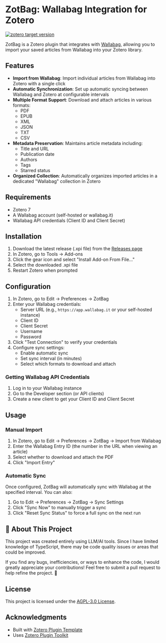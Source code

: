 # ZotBag: Wallabag Integration for Zotero

[![zotero target version](https://img.shields.io/badge/Zotero-7-green?style=flat-square&logo=zotero&logoColor=CC2936)](https://www.zotero.org)

ZotBag is a Zotero plugin that integrates with [Wallabag](https://wallabag.org/), allowing you to import your saved articles from Wallabag into your Zotero library.

## Features

- **Import from Wallabag**: Import individual articles from Wallabag into Zotero with a single click
- **Automatic Synchronization**: Set up automatic syncing between Wallabag and Zotero at configurable intervals
- **Multiple Format Support**: Download and attach articles in various formats:
  - PDF
  - EPUB
  - XML
  - JSON
  - TXT
  - CSV
- **Metadata Preservation**: Maintains article metadata including:
  - Title and URL
  - Publication date
  - Authors
  - Tags
  - Starred status
- **Organized Collection**: Automatically organizes imported articles in a dedicated "Wallabag" collection in Zotero

## Requirements

- Zotero 7
- A Wallabag account (self-hosted or wallabag.it)
- Wallabag API credentials (Client ID and Client Secret)

## Installation

1. Download the latest release (.xpi file) from the [Releases page](https://github.com/samlothen/ZotBag/releases)
2. In Zotero, go to Tools → Add-ons
3. Click the gear icon and select "Install Add-on From File..."
4. Select the downloaded .xpi file
5. Restart Zotero when prompted

## Configuration

1. In Zotero, go to Edit → Preferences → ZotBag
2. Enter your Wallabag credentials:
   - Server URL (e.g., `https://app.wallabag.it` or your self-hosted instance)
   - Client ID
   - Client Secret
   - Username
   - Password
3. Click "Test Connection" to verify your credentials
4. Configure sync settings:
   - Enable automatic sync
   - Set sync interval (in minutes)
   - Select which formats to download and attach

### Getting Wallabag API Credentials

1. Log in to your Wallabag instance
2. Go to the Developer section (or API clients)
3. Create a new client to get your Client ID and Client Secret

## Usage

### Manual Import

1. In Zotero, go to Edit → Preferences → ZotBag → Import from Wallabag
2. Enter the Wallabag Entry ID (the number in the URL when viewing an article)
3. Select whether to download and attach the PDF
4. Click "Import Entry"

### Automatic Sync

Once configured, ZotBag will automatically sync with Wallabag at the specified interval. You can also:

1. Go to Edit → Preferences → ZotBag → Sync Settings
2. Click "Sync Now" to manually trigger a sync
3. Click "Reset Sync Status" to force a full sync on the next run

## 🤖 About This Project

This project was created entirely using LLM/AI tools. Since I have limited knowledge of TypeScript, there may be code quality issues or areas that could be improved.

If you find any bugs, inefficiencies, or ways to enhance the code, I would greatly appreciate your contributions! Feel free to submit a pull request to help refine the project. 🚀

## License

This project is licensed under the [AGPL-3.0 License](LICENSE).

## Acknowledgments

- Built with [Zotero Plugin Template](https://github.com/windingwind/zotero-plugin-template)
- Uses [Zotero Plugin Toolkit](https://github.com/windingwind/zotero-plugin-toolkit)
